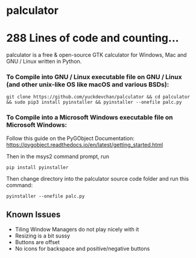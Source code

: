 # palculator

# 288 Lines of code and counting...

palculator is a free & open-source GTK calculator for Windows, Mac and GNU / Linux written in Python.

### To Compile into GNU / Linux executable file on GNU / Linux (and other unix-like OS like macOS and various BSDs):

`git clone https://github.com/yuckdevchan/palculator && cd palculator && sudo pip3 install pyinstaller && pyinstaller --onefile palc.py`

### To Compile into a Microsoft Windows executable file on Microsoft Windows:

Follow this guide on the PyGObject Documentation: https://pygobject.readthedocs.io/en/latest/getting_started.html

Then in the msys2 command prompt, run 

`pip install pyinstaller`

Then change directory into the palculator source code folder and run this command:

`pyinstaller --onefile palc.py`

## Known Issues

- Tiling Window Managers do not play nicely with it
- Resizing is a bit sussy
- Buttons are offset
- No icons for backspace and positive/negative buttons
